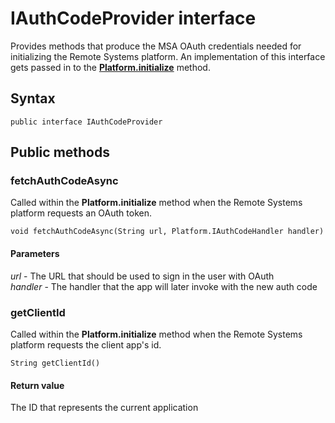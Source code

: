 # IAuthCodeProvider interface
Provides methods that produce the MSA OAuth credentials needed for initializing the Remote Systems platform. An implementation of this interface gets passed in to the [**Platform.initialize**](Platform.md) method.

## Syntax
`public interface IAuthCodeProvider`

## Public methods

### fetchAuthCodeAsync
Called within the **Platform.initialize** method when the Remote Systems platform requests an OAuth token.

`void fetchAuthCodeAsync(String url, Platform.IAuthCodeHandler handler)`

#### Parameters  
*url* - The URL that should be used to sign in the user with OAuth  
*handler* - The handler that the app will later invoke with the new auth code

### getClientId
Called within the **Platform.initialize** method when the Remote Systems platform requests the client app's id.

`String getClientId()`

#### Return value  
The ID that represents the current application
